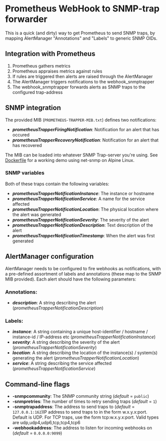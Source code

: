 Prometheus WebHook to SNMP-trap forwarder
=========================================

This is a quick (and dirty) way to get Prometheus to send SNMP traps, by mapping AlertManager "Annotations" and "Labels" to generic SNMP OIDs.

Integration with Prometheus
---------------------------
1. Prometheus gathers metrics
2. Prometheus appraises metrics against rules
3. If rules are triggered then alerts are raised through the AlertManager
4. The AlertManager triggers notifications to the webhook_snmptrapper
5. The webhook_snmptrapper forwards alerts as SNMP traps to the configured trap-address

SNMP integration
----------------
The provided MIB (`PROMETHEUS-TRAPPER-MIB.txt`) defines two notifications:
- ***prometheusTrapperFiringNotification***: Notification for an alert that has occured
- ***prometheusTrapperRecoveryNotification***: Notification for an alert that has recovered

The MIB can be loaded into whatever SNMP Trap-server you're using. See [Dockerfile](trapdebug/net-snmp/Dockerfile) for a working demo using net-snmp on Alpine Linux.

### SNMP variables
Both of these traps contain the following variables:
- ***prometheusTrapperNotificationInstance***: The instance or hostname
- ***prometheusTrapperNotificationService***: A name for the service affected
- ***prometheusTrapperNotificationLocation***: The physical location where the alert was generated
- ***prometheusTrapperNotificationSeverity***: The severity of the alert
- ***prometheusTrapperNotificationDescription***: Text description of the alert
- ***prometheusTrapperNotificationTimestamp***: When the alert was first generated

AlertManager configuration
--------------------------
AlertManager needs to be configured to fire webhooks as notifications, with a pre-defined assortment of labels and annotations (these map to the SNMP MIB provided). Each alert should have the following parameters:

### Annotations:
- ***description***: A string describing the alert (_prometheusTrapperNotificationDescription_)

### Labels:
- ***instance***: A string containing a unique host-identifier / hostname / instance-id / IP-address etc (_prometheusTrapperNotificationInstance_)
- ***severity***: A string describing the severity of the alert (_prometheusTrapperNotificationSeverity_)
- ***location***: A string describing the location of the instance(s) / system(s) generating the alert (_prometheusTrapperNotificationLocation_)
- ***service***: A string describing the service affected (_prometheusTrapperNotificationService_)

Command-line flags
------------------
- **-snmpcommunity**: The SNMP community string (_default_ = `public`)
- **-snmpretries**: The number of times to retry sending traps (_default_ = `1`)
- **-snmptrapaddress**: The address to send traps to (_default_ = `127.0.0.1:162`)IP address to send traps to in the form w.x.y.x:port. Default is UDP. For TCP traps, use the form tcp:w.x.y.x:port. Valid types are udp,udp4,udp6,tcp,tcp4,tcp6
- **-webhookaddress**: The address to listen for incoming webhooks on (_default_ = `0.0.0.0:9099`)
